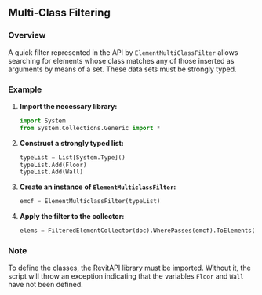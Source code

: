 ## Multi-Class Filtering

### Overview
A quick filter represented in the API by `ElementMultiClassFilter` allows searching for elements whose class matches any of those inserted as arguments by means of a set. These data sets must be strongly typed.

### Example
1. **Import the necessary library:**
    ```python
    import System
    from System.Collections.Generic import *
    ```

2. **Construct a strongly typed list:**
    ```python
    typeList = List[System.Type]()
    typeList.Add(Floor)
    typeList.Add(Wall)
    ```

3. **Create an instance of `ElementMulticlassFilter`:**
    ```python
    emcf = ElementMulticlassFilter(typeList)
    ```

4. **Apply the filter to the collector:**
    ```python
    elems = FilteredElementCollector(doc).WherePasses(emcf).ToElements()
    ```

### Note
To define the classes, the RevitAPI library must be imported. Without it, the script will throw an exception indicating that the variables `Floor` and `Wall` have not been defined.
